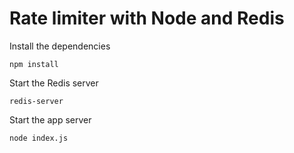 # Rate limiter with Node and Redis

Install the dependencies

    npm install

Start the Redis server

    redis-server

Start the app server

    node index.js
